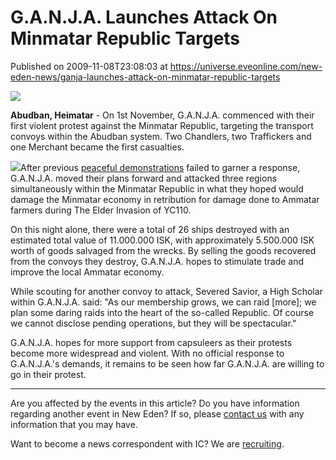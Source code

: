 # G.A.N.J.A. Launches Attack On Minmatar Republic Targets
Published on 2009-11-08T23:08:03 at https://universe.eveonline.com/new-eden-news/ganja-launches-attack-on-minmatar-republic-targets

![](http://www.eve-ic.net/media/assets/icarticlebanner.png)  
  
 **Abudban, Heimatar** - On 1st November, G.A.N.J.A. commenced with their first violent protest against the Minmatar Republic, targeting the transport convoys within the Abudban system. Two Chandlers, two Traffickers and one Merchant became the first casualties.  
  
[![](http://www.eve-ic.net/media/articles/3527/ganjaithumb.png)](http://www.eve-ic.net/media/igbd/igbd.php?faction=ic&url=)After previous [peaceful demonstrations](http://www.eveonline.com/news.asp?a=single&nid=3472&tid=7) failed to garner a response, G.A.N.J.A. moved their plans forward and attacked three regions simultaneously within the Minmatar Republic in what they hoped would damage the Minmatar economy in retribution for damage done to Ammatar farmers during The Elder Invasion of YC110.  
  
On this night alone, there were a total of 26 ships destroyed with an estimated total value of 11.000.000 ISK, with approximately 5.500.000 ISK worth of goods salvaged from the wrecks. By selling the goods recovered from the convoys they destroy, G.A.N.J.A. hopes to stimulate trade and improve the local Ammatar economy.  
  
While scouting for another convoy to attack, Severed Savior, a High Scholar within G.A.N.J.A. said: "As our membership grows, we can raid [more]; we plan some daring raids into the heart of the so-called Republic. Of course we cannot disclose pending operations, but they will be spectacular."  
  
G.A.N.J.A. hopes for more support from capsuleers as their protests become more widespread and violent. With no official response to G.A.N.J.A.'s demands, it remains to be seen how far G.A.N.J.A. are willing to go in their protest. 

* * *

Are you affected by the events in this article? Do you have information regarding another event in New Eden? If so, please [contact us](http://myeve.eve-online.com/news.asp?a=submitrp) with any information that you may have.  
  
Want to become a news correspondent with IC? We are [recruiting](http://www.eveonline.com/isd.asp).

